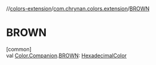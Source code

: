 //[colors-extension](../../index.md)/[com.chrynan.colors.extension](index.md)/[BROWN](-b-r-o-w-n.md)

# BROWN

[common]\
val [Color.Companion](../../../colors-core/colors-core/com.chrynan.colors/-color/-companion/index.md).[BROWN](-b-r-o-w-n.md): [HexadecimalColor](../../../colors-core/colors-core/com.chrynan.colors/-hexadecimal-color/index.md)

